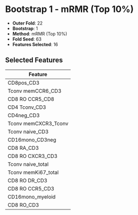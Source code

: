 # Bootstrap 1 - mRMR (Top 10%)

- **Outer Fold**: 22
- **Bootstrap**: 1
- **Method**: mRMR (Top 10%)
- **Fold Seed**: 63
- **Features Selected**: 16

## Selected Features

| Feature |
|---------|
| CD8pos_CD3 |
| Tconv memCCR6_CD3 |
| CD8 RO CCR5_CD8 |
| CD4 Tconv_CD3 |
| CD4neg_CD3 |
| Tconv memCXCR3_Tconv |
| Tconv naive_CD3 |
| CD16mono_CD3neg |
| CD8 RA_CD3 |
| CD8 RO CXCR3_CD3 |
| Tconv naive_total |
| Tconv memKi67_total |
| CD8 RO DR_CD3 |
| CD8 RO CCR5_CD3 |
| CD16mono_myeloid |
| CD8 RO_CD3 |

